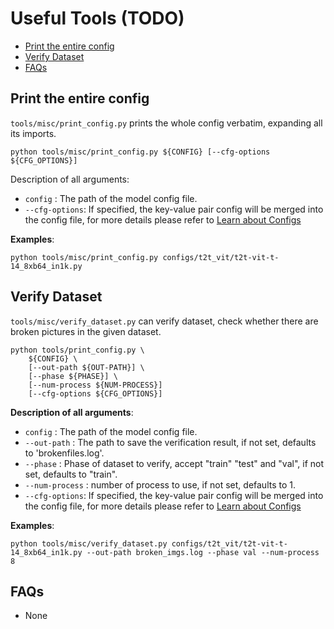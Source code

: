 # Useful Tools (TODO)

<!-- TOC -->

- [Print the entire config](#print-the-entire-config)
- [Verify Dataset](#verify-dataset)
- [FAQs](#faqs)

<!-- TOC -->

## Print the entire config

`tools/misc/print_config.py` prints the whole config verbatim, expanding all its imports.

```shell
python tools/misc/print_config.py ${CONFIG} [--cfg-options ${CFG_OPTIONS}]
```

Description of all arguments:

- `config` : The path of the model config file.
- `--cfg-options`: If specified, the key-value pair config will be merged into the config file, for more details please refer to [Learn about Configs](./config.md)

**Examples**:

```shell
python tools/misc/print_config.py configs/t2t_vit/t2t-vit-t-14_8xb64_in1k.py
```

## Verify Dataset

`tools/misc/verify_dataset.py` can verify dataset, check whether there are broken pictures in the given dataset.

```shell
python tools/print_config.py \
    ${CONFIG} \
    [--out-path ${OUT-PATH}] \
    [--phase ${PHASE}] \
    [--num-process ${NUM-PROCESS}]
    [--cfg-options ${CFG_OPTIONS}]
```

**Description of all arguments**:

- `config` : The path of the model config file.
- `--out-path` : The path to save the verification result, if not set, defaults to 'brokenfiles.log'.
- `--phase` :  Phase of dataset to verify, accept "train" "test" and "val", if not set, defaults to "train".
- `--num-process` : number of process to use, if not set, defaults to 1.
- `--cfg-options`: If specified, the key-value pair config will be merged into the config file, for more details please refer to [Learn about Configs](./config.md)

**Examples**:

```shell
python tools/misc/verify_dataset.py configs/t2t_vit/t2t-vit-t-14_8xb64_in1k.py --out-path broken_imgs.log --phase val --num-process 8
```

## FAQs

- None
